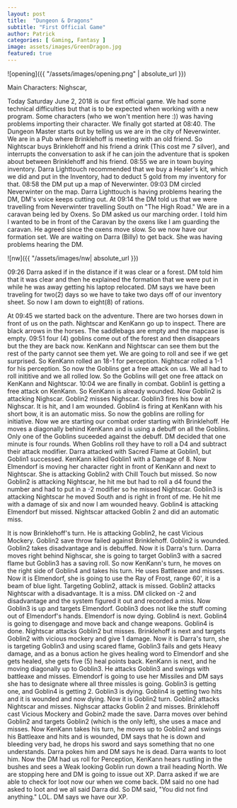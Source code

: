```yaml
---
layout: post
title:  "Dungeon & Dragons"
subtitle: "First Official Game"
author: Patrick
categories: [ Gaming, Fantasy ]
image: assets/images/GreenDragon.jpg
featured: true
---
```


![opening]({{ "/assets/images/opening.png" | absolute_url }})

Main Characters: Nighscar, 

Today Saturday June 2, 2018 is our first official game. We had some technical difficulties but that is to be expected when working with a new program. Some characters (who we won't mention here :)) was having problems importing their character. We finally got started at 08:40. The Dungeon Master starts out by telling us we are in the city of Neverwinter. We are in a Pub where Brinklehoff is meeting with an old friend. So Nightscar buys Brinklehoff and his friend a drink (This cost me 7 silver), and interrupts the conversation to ask if he can join the adventure that is spoken about between Brinklehoff and his friend. 08:55 we are in town buying inventory. Darra Lighttouch recommended that we buy a Healer's kit, which we did and put in the Inventory, had to deduct 5 gold from my inventory for that. 08:58 the DM put up a map of Neverwinter. 09:03 DM circled Neverwinter on the map. Darra Lighttouch is having problems hearing the DM, DM's voice keeps cutting out. At 09:14 the DM told us that we were travelling from Neverwinter travelling South on "The High Road." We are in a caravan being led by Oxens. So DM asked us our marching order. I told him I wanted to be in front of the Caravan by the oxens like I am guarding the caravan. He agreed since the oxens move slow. So we now have our formation set. We are waiting on Darra (Billy) to get back. She was having problems hearing the DM.

![nw]({{ "/assets/images/nw| absolute_url }})

09:26 Darra asked if in the distance if it was clear or a forest. DM told him that it was clear and then he explained the formation that we were put in while he was away getting his laptop relocated. DM says we have been traveling for two(2) days so we have to take two days off of our inventory sheet. So now I am down to eight(8) of rations. 

At 09:45 we started back on the adventure. There are two horses down in front of us on the path. Nightscar and KenKann go up to inspect. There are black arrows in the horses. The saddlebags are empty and the mapcase is empty. 09:51 four (4) goblins come out of the forest and then disappears but the they are back now. KenKann and Nightscar can see them but the rest of the party cannot see them yet. We are going to roll and see if we get surprised. So KenKann rolled an 18-1 for perception. Nightscar rolled a 1-1 for his perception. So now the Goblins get a free attack on us. We all had to roll inititive and we all rolled low. So the Goblins will get one free attack on KenKann and Nightscar. 10:04 we are finally in combat. Goblin1 is getting a free attack on KenKann. So KenKann is already wounded. Now Goblin2 is attacking Nighscar. Goblin2 misses Nighscar. Goblin3 fires his bow at Nighscar. It is hit, and I am wounded. Goblin4 is firing at KenKann with his short bow, it is an automatic miss. So now the goblins are rolling for initiative. Now we are starting our combat order starting with Brinklehoff. He moves a diagonally behind KenKann and is using a debuff on all the Goblins. Only one of the Goblins suceeded against the debuff. DM decided that one minute is four rounds. When Goblins roll they have to roll a D4 and subtract their attack modifier. Darra attacked with Sacred Flame at Goblin1, but Goblin1 successed. KenKann killed Goblin1 with a Damage of 8. Now Elmendorf is moving her character right in front of KenKann and next to Nightscar. She is attacking Goblin2 with Chill Touch but missed. So now Goblin2 is attacking Nightscar, he hit me but had to roll a d4 found the number and had to put in a -2 modifier so he missed Nightscar. Goblin3 is attacking Nightscar he moved South and is right in front of me. He hit me with a damage of six and now I am wounded heavy. Goblin4 is attacking Elmendorf but missed. Nightscar attacked Goblin 2 and did an automatic miss. 

It is now Brinklehoff's turn. He is attacking Goblin2, he cast Vicious Mockery. Goblin2 save throw failed against Brinklehoff. Goblin2 is wounded. Goblin2 takes disadvantage and is debuffed. Now it is Darra's turn. Darra moves right behind Nighscar, she is going to target Goblin3 with a sacred flame but Goblin3 has a saving roll. So now KenKann's turn, he moves on the right side of Goblin4 and takes his turn. He uses Battleaxe and misses. Now it is Elmendorf, she is going to use the Ray of Frost, range 60', it is a beam of blue light. Targeting Goblin2, attack is missed. Goblin2 attacks Nightscar with a disadvantage. It is a miss. DM clicked on -2 and disadvantage and the system figured it out and recorded a miss. Now Goblin3 is up and targets Elmendorf. Goblin3 does not like the stuff coming out of Elmendorf's hands. Elmendorf is now dying. Goblin4 is next. Goblin4 is going to disengage and move back and change weapons. Goblin4 is done. Nightscar attacks Goblin2 but misses. Brinklehoff is next and targets Goblin2 with vicious mockery and give 1 damage. Now it is Darra's turn, she is targeting Goblin3 and using scared flame, Goblin3 fails and gets Heavy damage, and as a bonus action he gives healing word to Elmendorf and she gets healed, she gets five (5) heal points back. KenKann is next, and he moving diagonally up to Goblin3. He attacks Goblin3 and swings with battleaxe and misses. Elmendorf is going to use her Missiles and DM says she has to designate where all three missles is going. Goblin3 is getting one, and Goblin4 is getting 2. Goblin3 is dying. Goblin4 is getting two hits and it is wounded and now dying. Now it is Goblin2 turn. Goblin2 attacks Nightscar and misses. Nighscar attacks Goblin 2 and misses. Brinklehoff cast Vicious Mockery and Gobin2 made the save. Darra moves over behind Goblin2 and targets Goblin2 (which is the only left), she uses a mace and misses. Now KenKann takes his turn, he moves up to Goblin2 and swings his Battleaxe and hits and is wounded, DM says that he is down and bleeding very bad, he drops his sword and says something that no one understands. Darra pokes him and DM says he is dead. Darra wants to loot him. Now the DM had us roll for Perception, KenKann hears rustling in the bushes and sees a Weak looking Goblin run down a trail heading North. We are stopping here and DM is going to issue out XP. Darra asked if we are able to check for loot now our when we come back. DM said no one had asked to loot and we all said Darra did. So DM said, "You did not find anything." LOL. DM says we have our XP. 
